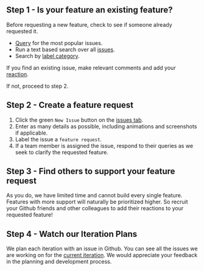 ## Step 1 - Is your feature an existing feature? 

Before requesting a new feature, check to see if someone already requested it. 

* [Query](https://github.com/Microsoft/vscode/issues?utf8=%E2%9C%93&q=is%3Aopen%20is%3Aissue%20label%3Afeature-request%20sort%3Areactions-1-desc%20) for the most popular issues.
* Run a text based search over all [issues](https://github.com/Microsoft/vscode/issues). 
* Search by [label category](https://github.com/Microsoft/vscode/labels). 

If you find an existing issue, make relevant comments and add your [reaction](https://github.com/blog/2119-add-reactions-to-pull-requests-issues-and-comments). 

If not, proceed to step 2. 

## Step 2 - Create a feature request

1. Click the green `New Issue` button on the [issues tab](https://github.com/Microsoft/vscode/issues).  
2. Enter as many details as possible, including animations and screenshots if applicable. 
3. Label the issue a `feature request`.
4. If a team member is assigned the issue, respond to their queries as we seek to clarify the requested feature. 

## Step 3 - Find others to support your feature request 

As you do, we have limited time and cannot build every single feature. Features with more support will naturally be prioritized higher. So recruit your Github friends and other colleagues to add their reactions to your requested feature! 

## Step 4 - Watch our Iteration Plans

We plan each iteration with an issue in Github. You can see all the issues we are working on for the [current iteration](https://github.com/Microsoft/vscode/labels/iteration-plan). We would appreciate your feedback in the planning and development process. 